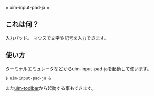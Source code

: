 ﻿= uim-input-pad-ja =

## これは何？ ##

入力パッド。 マウスで文字や記号を入力できます。

## 使い方 ##

ターミナルエミュレータなどからuim-input-pad-jaを起動して使います。

```
$ uim-input-pad-ja &
```

また[uim-toolbar](UimToolbar.md)から起動する事もできます。
